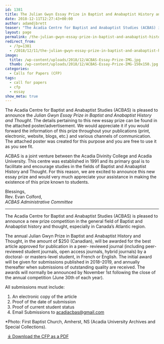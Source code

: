 ```yaml
---
id: 1381
title: The Julian Gwyn Essay Prize in Baptist and Anabaptist History and Thought
date: 2018-12-11T12:27:43+00:00
author: adamdjbrett
teaser: "The Acadia Centre for Baptist and Anabaptist Studies (ACBAS) is pleased to announce a new prize competition in the general field of Baptist and Anabaptist history and thought, especially in Canada’s Atlantic region."
layout: page
permalink: /the-julian-gwyn-essay-prize-in-baptist-and-anabaptist-history-and-thought/
redirect_from:
  - /?p=1381
  - /2018/12/11/the-julian-gwyn-essay-prize-in-baptist-and-anabaptist-history-and-thought/
image:
  title: /wp-content/uploads/2018/12/ACBAS-Essay-Prize-IMG.jpg
  thumb: /wp-content/uploads/2018/12/ACBAS-Essay-Prize-IMG-150x150.jpg
categories:
  - Calls for Papers (CFP)
tags:
  - call for papers
  - cfp
  - essay
show_meta: true
---
```

The Acadia Centre for Baptist and Anabaptist Studies (ACBAS) is pleased to announce the _Julian Gwyn Essay Prize in Baptist and Anabaptist History and Thought_. The details pertaining to this new essay prize can be found in the attached poster/advertisement. We would appreciate it if you would forward the information of this prize throughout your publications (print, electronic, website, blogs, etc.) and various channels of communication. The attached poster was created for this purpose and you are free to use it as you see fit. 

<!--more-->


ACBAS is a joint venture between the Acadia Divinity College and Acadia University. This centre was established in 1991 and its primary goal is to facilitate and encourage studies in the fields of Baptist and Anabaptist History and Thought. For this reason, we are excited to announce this new essay prize and would very much appreciate your assistance in making the existence of this prize known to students. 


Blessings,  
Rev. Evan Colford,  
_ACBAS Administrative Committee_

<hr class="wp-block-separator" />

The Acadia Centre for Baptist and Anabaptist Studies (ACBAS) is pleased to announce a new prize competition in the general field of Baptist and Anabaptist history and thought, especially in Canada’s Atlantic region.

The annual Julian Gwyn Prize in Baptist and Anabaptist History and Thought, in the amount of $250 (Canadian), will be awarded for the best article approved for publication in a peer- reviewed journal (including peer-reviewed student journals, open access journals, hybrid journals) by a doctoral- or masters-level student, in French or English. The initial award will be given for submissions published in 2018–2019, and annually thereafter when submissions of outstanding quality are received. The awards will normally be announced by November 1st following the close of the annual competition (June 30th of each year).

All submissions must include:

  1. An electronic copy of the article
  2. Proof of the date of submission
  3. Proof of current student status
  4. Email Submissions to acadiacbas@gmail.com

*Photo: First Baptist Church, Amherst, NS (Acadia University Archives and Special Collections).

&nbsp;
[⤓ Download the CFP as a PDF](/wp-content/uploads/2018/12/ACBAS-Essay-Prize-PDF.pdf)
